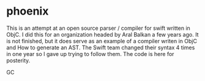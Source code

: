 # phoenix

This is an attempt at an open source parser / compiler for swift written in ObjC.  I did this for an organization headed by
Aral Balkan a few years ago.  It is not finished, but it does serve as an example of a compiler writen in ObjC and
How to generate an AST.   The Swift team changed their syntax 4 times in one year so I gave up trying to follow them.  The 
code is here for posterity.

GC
